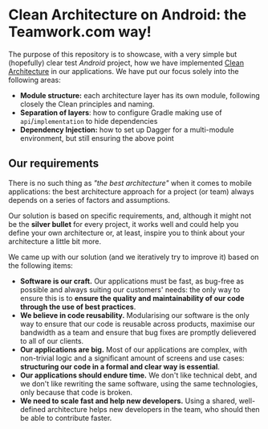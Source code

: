 # Clean Architecture on Android: the Teamwork.com way!
The purpose of this repository is to showcase, with a very simple but (hopefully) clear test *Android* project, how we have implemented [Clean Architecture](https://8thlight.com/blog/uncle-bob/2012/08/13/the-clean-architecture.html) in our applications.
We have put our focus solely into the following areas:
- **Module structure:** each architecture layer has its own module, following closely the Clean principles and naming.
- **Separation of layers**: how to configure Gradle making use of `api`/`implementation` to hide dependencies
- **Dependency Injection:** how to set up Dagger for a multi-module environment, but still ensuring the above point

## Our requirements
There is no such thing as *"the best architecture"* when it comes to mobile applications: the best architecture approach for a project (or team) always depends on a series of factors and assumptions.

Our solution is based on specific requirements, and, although it might not be the **silver bullet** for every project, it works well and could help you define your own architecture or, at least, inspire you to think about your architecture a little bit more.

We came up with our solution (and we iteratively try to improve it) based on the following items:
- **Software is our craft.** Our applications must be fast, as bug-free as possible and always suiting our customers' needs: the only way to ensure this is to **ensure the quality and maintainability of our code through the use of best practices**.
- **We believe in code reusability.** Modularising our software is the only way to ensure that our code is reusable across products, maximise our bandwidth as a team and ensure that bug fixes are promptly delievered to all of our clients.
- **Our applications are big.** Most of our applications are complex, with non-trivial logic and a significant amount of screens and use cases: **structuring our code in a formal and clear way is essential**.
- **Our applications should endure time.** We don't like technical debt, and we don't like rewriting the same software, using the same technologies, only because that code is broken.
- **We need to scale fast and help new developers.** Using a shared, well-defined architecture helps new developers in the team, who should then be able to contribute faster.